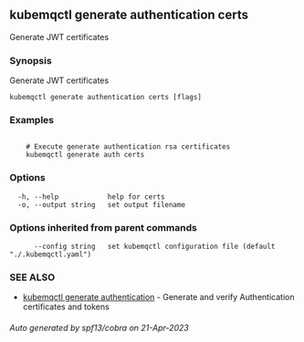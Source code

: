## kubemqctl generate authentication certs

Generate JWT certificates

### Synopsis

Generate JWT certificates

```
kubemqctl generate authentication certs [flags]
```

### Examples

```

	# Execute generate authentication rsa certificates
 	kubemqctl generate auth certs

```

### Options

```
  -h, --help            help for certs
  -o, --output string   set output filename
```

### Options inherited from parent commands

```
      --config string   set kubemqctl configuration file (default "./.kubemqctl.yaml")
```

### SEE ALSO

* [kubemqctl generate authentication](kubemqctl_generate_authentication.md)	 - Generate and verify Authentication certificates and tokens

###### Auto generated by spf13/cobra on 21-Apr-2023
